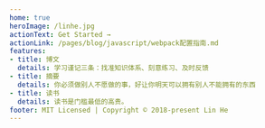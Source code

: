 ```yaml
---
home: true
heroImage: /linhe.jpg
actionText: Get Started →
actionLink: /pages/blog/javascript/webpack配置指南.md
features:
- title: 博文
  details: 学习谨记三条：找准知识体系、刻意练习、及时反馈
- title: 摘要
  details: 你必须做别人不愿做的事，好让你明天可以拥有别人不能拥有的东西
- title: 读书
  details: 读书是门槛最低的高贵。
footer: MIT Licensed | Copyright © 2018-present Lin He
---
```

